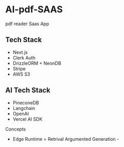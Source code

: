 # AI-pdf-SAAS
pdf reader Saas App

## Tech Stack
 - Next.js
 - Clerk Auth
 - DrizzleORM + NeonDB
 - Stripe
 - AWS S3

## AI Tech Stack
- PineconeDB
- Langchain
- OpenAI
- Vercel AI SDK

Concepts
- Edge Runtime
= Retrival Argumented Generation - 

